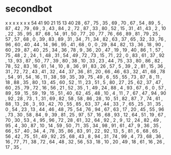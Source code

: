 # secondbot
x
x
x
x
x
x
x
54
41
90
21
15
13
40
28 ,
67 ,
75 ,
35 ,
69 ,
70 ,
67 ,
54 ,
89 ,
5 ,
87 ,
42 ,
79 ,
69 ,
3 ,
43 ,
84 ,
2 ,
72 ,
87 ,
33 ,
80 ,
52 ,
15 ,
31 ,
41 ,
43 ,
2 ,
10 ,
22 ,
35 ,
95 ,
87 ,
68 ,
14 ,
91 ,
50 ,
77 ,
20 ,
77 ,
76 ,
66 ,
89 ,
81 ,
79 ,
25 ,
57 ,
57 ,
68 ,
0 ,
39 ,
83 ,
89 ,
31 ,
34 ,
71 ,
34 ,
82 ,
63 ,
37 ,
65 ,
32 ,
33 ,
76 ,
96 ,
60 ,
40 ,
44 ,
14 ,
96 ,
95 ,
41 ,
68 ,
0 ,
0 ,
29 ,
84 ,
82 ,
13 ,
36 ,
18 ,
90 ,
60 ,
29 ,
87 ,
40 ,
25 ,
34 ,
36 ,
78 ,
9 ,
36 ,
20 ,
47 ,
19 ,
19 ,
40 ,
86 ,
1 ,
57 ,
75 ,
48 ,
2 ,
24 ,
1 ,
48 ,
31 ,
54 ,
49 ,
72 ,
73 ,
15 ,
71 ,
22 ,
0 ,
83 ,
61 ,
37 ,
92 ,
13 ,
93 ,
87 ,
50 ,
77 ,
39 ,
80 ,
38 ,
10 ,
33 ,
23 ,
44 ,
75 ,
33 ,
80 ,
86 ,
82 ,
78 ,
52 ,
83 ,
16 ,
61 ,
14 ,
10 ,
8 ,
36 ,
91 ,
83 ,
26 ,
57 ,
5 ,
39 ,
2 ,
81 ,
15 ,
36 ,
31 ,
72 ,
72 ,
43 ,
41 ,
32 ,
44 ,
37 ,
36 ,
81 ,
20 ,
66 ,
46 ,
63 ,
32 ,
41 ,
68 ,
78 ,
54 ,
91 ,
54 ,
16 ,
11 ,
38 ,
59 ,
35 ,
39 ,
75 ,
49 ,
6 ,
55 ,
55 ,
73 ,
87 ,
8 ,
11 ,
18 ,
88 ,
35 ,
80 ,
13 ,
45 ,
60 ,
52 ,
11 ,
23 ,
51 ,
5 ,
80 ,
27 ,
25 ,
62 ,
37 ,
47 ,
60 ,
25 ,
79 ,
72 ,
16 ,
56 ,
21 ,
52 ,
35 ,
1 ,
49 ,
24 ,
88 ,
4 ,
93 ,
67 ,
6 ,
0 ,
57 ,
89 ,
59 ,
15 ,
59 ,
19 ,
15 ,
51 ,
40 ,
62 ,
45 ,
48 ,
10 ,
4 ,
11 ,
7 ,
67 ,
47 ,
94 ,
90 ,
92 ,
28 ,
73 ,
1 ,
31 ,
69 ,
82 ,
58 ,
58 ,
86 ,
28 ,
10 ,
51 ,
82 ,
87 ,
7 ,
74 ,
61 ,
88 ,
13 ,
26 ,
3 ,
93 ,
42 ,
70 ,
55 ,
85 ,
63 ,
37 ,
44 ,
33 ,
7 ,
65 ,
25 ,
31 ,
35 ,
0 ,
54 ,
23 ,
13 ,
44 ,
46 ,
48 ,
75 ,
54 ,
76 ,
94 ,
67 ,
63 ,
17 ,
20 ,
45 ,
55 ,
96 ,
73 ,
30 ,
58 ,
84 ,
9 ,
39 ,
81 ,
25 ,
97 ,
57 ,
16 ,
68 ,
93 ,
12 ,
64 ,
51 ,
19 ,
67 ,
70 ,
30 ,
53 ,
4 ,
95 ,
96 ,
72 ,
28 ,
61 ,
32 ,
64 ,
92 ,
2 ,
9 ,
12 ,
24 ,
82 ,
49 ,
95 ,
4 ,
30 ,
87 ,
10 ,
14 ,
59 ,
50 ,
71 ,
35 ,
34 ,
98 ,
91 ,
61 ,
47 ,
9 ,
36 ,
35 ,
66 ,
57 ,
40 ,
34 ,
4 ,
78 ,
35 ,
86 ,
83 ,
91 ,
22 ,
92 ,
13 ,
5 ,
81 ,
6 ,
68 ,
65 ,
56 ,
42 ,
75 ,
51 ,
49 ,
92 ,
25 ,
68 ,
43 ,
8 ,
94 ,
31 ,
74 ,
99 ,
4 ,
73 ,
68 ,
36 ,
16 ,
77 ,
71 ,
38 ,
72 ,
64 ,
48 ,
32 ,
56 ,
53 ,
18 ,
10 ,
20 ,
49 ,
18 ,
61 ,
16 ,
26 ,
17 ,
35 ,
